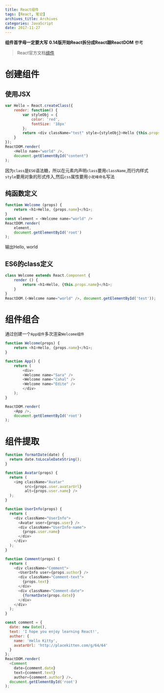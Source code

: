 ```yaml
---
title: React组件
tags: [React, 笔记]
archives_title: Archives
categories: JavaScript
date: 2017-11-27
---
```

**组件首字母一定要大写**
**0.14版开始React拆分成React跟ReactDOM**
参考
> React官方文档[组件](https://doc.react-china.org/docs/components-and-props.html)
# 创建组件
## 使用JSX
```javascript
var Hello = React.createClass({
    render: function() {
        var styleObj = {
            color: 'red',
            fontSize: '18px'
        };
        return <div className="test" style={styleObj}>Hello {this.props.name} </div>
    }
});
ReactDOM.render(
    <Hello name="world" />,
    document.getElementById("content")
);
```
因为`class`是`ES6`语法糖，所以在元素内声明`class`要用`className`,而行内样式`style`要用对象的形式传入,然后`css`属性要用`小驼峰命名`写法

## 纯函数定义
```javascript
function Welcome (props) {
    return <h1>Hello, {props.name}</h1>;
}
const element = <Welcome name="world" />
ReactDOM.render(
    element,
    document.getElementById('root')
);
```
输出Hello, world

## ES6的class定义
```javascript
class Welcome extends React.Component {
    render () {
        return <h1>Hello, {this.props.name}</h1>;
    }
}
ReactDOM.(<Welcome name="world" />, document.getElementById('test'));
```

# 组件组合
通过创建一个`App组件`多次渲染`Welcome组件`
```javascript
function Welcome(props) {
    return <h1>Hello, {props.name}</h1>;
}

function App() {
    return (
        <div>
        <Welcome name="Sara" />
        <Welcome name="Cahal" />
        <Welcome name="Edite" />
        </div>
    );
}

ReactDOM.render(
    <App />,
    document.getElementById('root')
);
```
# 组件提取
```javascript
function formatDate(date) {
  return date.toLocaleDateString();
}

function Avatar(props) {
  return (
    <img className="Avatar"
         src={props.user.avatarUrl}
         alt={props.user.name} />
  );
}

function UserInfo(props) {
  return (
    <div className="UserInfo">
      <Avatar user={props.user} />
      <div className="UserInfo-name">
        {props.user.name}
      </div>
    </div>
  );
}

function Comment(props) {
  return (
    <div className="Comment">
      <UserInfo user={props.author} />
      <div className="Comment-text">
        {props.text}
      </div>
      <div className="Comment-date">
        {formatDate(props.date)}
      </div>
    </div>
  );
}

const comment = {
  date: new Date(),
  text: 'I hope you enjoy learning React!',
  author: {
    name: 'Hello Kitty',
    avatarUrl: 'http://placekitten.com/g/64/64'
  }
};
ReactDOM.render(
  <Comment
    date={comment.date}
    text={comment.text}
    author={comment.author} />,
  document.getElementById('root')
);
```
